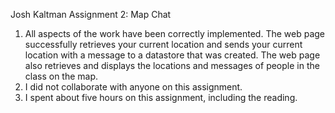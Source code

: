 Josh Kaltman
Assignment 2: Map Chat

1. All aspects of the work have been correctly implemented. The web page successfully retrieves your current location and sends your current location with a message to a datastore that was created. The web page also retrieves and displays the locations and messages of people in the class on the map.
2. I did not collaborate with anyone on this assignment.
3. I spent about five hours on this assignment, including the reading.